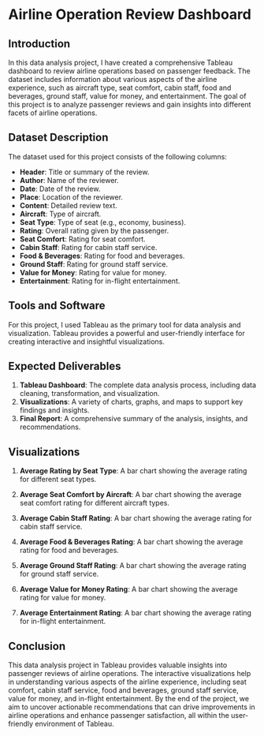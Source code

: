 
# Airline Operation Review Dashboard

## Introduction

In this data analysis project, I have created a comprehensive Tableau dashboard to review airline operations based on passenger feedback. The dataset includes information about various aspects of the airline experience, such as aircraft type, seat comfort, cabin staff, food and beverages, ground staff, value for money, and entertainment. The goal of this project is to analyze passenger reviews and gain insights into different facets of airline operations.

## Dataset Description

The dataset used for this project consists of the following columns:
- **Header**: Title or summary of the review.
- **Author**: Name of the reviewer.
- **Date**: Date of the review.
- **Place**: Location of the reviewer.
- **Content**: Detailed review text.
- **Aircraft**: Type of aircraft.
- **Seat Type**: Type of seat (e.g., economy, business).
- **Rating**: Overall rating given by the passenger.
- **Seat Comfort**: Rating for seat comfort.
- **Cabin Staff**: Rating for cabin staff service.
- **Food & Beverages**: Rating for food and beverages.
- **Ground Staff**: Rating for ground staff service.
- **Value for Money**: Rating for value for money.
- **Entertainment**: Rating for in-flight entertainment.

## Tools and Software

For this project, I used Tableau as the primary tool for data analysis and visualization. Tableau provides a powerful and user-friendly interface for creating interactive and insightful visualizations.

## Expected Deliverables

1. **Tableau Dashboard**: The complete data analysis process, including data cleaning, transformation, and visualization.
2. **Visualizations**: A variety of charts, graphs, and maps to support key findings and insights.
3. **Final Report**: A comprehensive summary of the analysis, insights, and recommendations.

## Visualizations

1. **Average Rating by Seat Type**: A bar chart showing the average rating for different seat types.


2. **Average Seat Comfort by Aircraft**: A bar chart showing the average seat comfort rating for different aircraft types.
 

3. **Average Cabin Staff Rating**: A bar chart showing the average rating for cabin staff service.
 

4. **Average Food & Beverages Rating**: A bar chart showing the average rating for food and beverages.

5. **Average Ground Staff Rating**: A bar chart showing the average rating for ground staff service.
  

6. **Average Value for Money Rating**: A bar chart showing the average rating for value for money.

7. **Average Entertainment Rating**: A bar chart showing the average rating for in-flight entertainment.


## Conclusion

This data analysis project in Tableau provides valuable insights into passenger reviews of airline operations. The interactive visualizations help in understanding various aspects of the airline experience, including seat comfort, cabin staff service, food and beverages, ground staff service, value for money, and in-flight entertainment. By the end of the project, we aim to uncover actionable recommendations that can drive improvements in airline operations and enhance passenger satisfaction, all within the user-friendly environment of Tableau.

